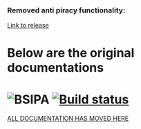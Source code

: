 ### Removed anti piracy functionality:
[Link to release](https://github.com/Ynng/BeatSaber-IPA-Reloaded/releases/tag/3.13.2-p)

# Below are the original documentations

# ![BSIPA](docs/images/banner_dark.svg) [![Build status](https://ci.appveyor.com/api/projects/status/1ruhnnfeudrrd097?svg=true)](https://ci.appveyor.com/project/nike4613/beatsaber-ipa-reloaded-9smsb)

[ALL DOCUMENTATION HAS MOVED HERE](https://bsmg.github.io/BeatSaber-IPA-Reloaded/)
